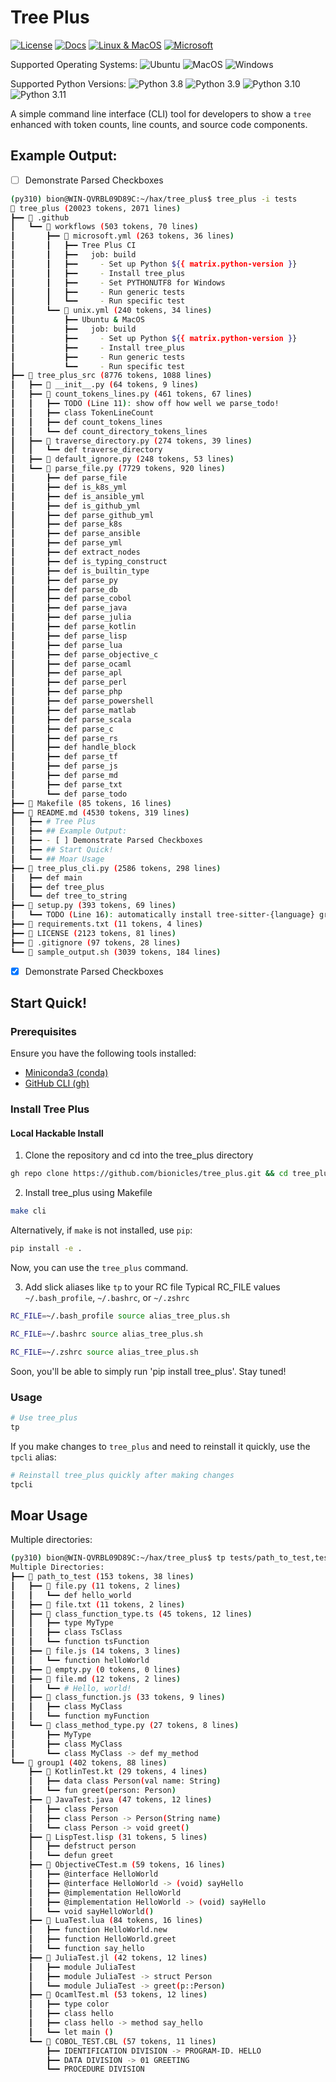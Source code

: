 # Tree Plus

[![License](https://img.shields.io/badge/license-MIT%2FApache--2.0-brightgreen)](https://choosealicense.com/licenses/)
[![Docs](https://img.shields.io/badge/docs-README-blue)](https://github.com/bionicles/tree_plus/blob/main/README.md)
[![Linux & MacOS](https://github.com/bionicles/tree_plus/actions/workflows/unix.yml/badge.svg)](https://github.com/bionicles/tree_plus/actions/workflows/unix.yml)
[![Microsoft](https://github.com/bionicles/tree_plus/actions/workflows/microsoft.yml/badge.svg)](https://github.com/bionicles/tree_plus/actions/workflows/microsoft.yml)

Supported Operating Systems:
![Ubuntu](https://img.shields.io/badge/Supports-Ubuntu-orange)
![MacOS](https://img.shields.io/badge/Supports-MacOS-orange)
![Windows](https://img.shields.io/badge/Supports-Windows-orange)

Supported Python Versions:
![Python 3.8](https://img.shields.io/badge/Python-3.8-blue)
![Python 3.9](https://img.shields.io/badge/Python-3.9-blue)
![Python 3.10](https://img.shields.io/badge/Python-3.10-blue)
![Python 3.11](https://img.shields.io/badge/Python-3.11-blue)

A simple command line interface (CLI) tool for developers to show a `tree` enhanced with token counts, line counts, and source code components.

## Example Output:
- [ ] Demonstrate Parsed Checkboxes
```sh
(py310) bion@WIN-QVRBL09D89C:~/hax/tree_plus$ tree_plus -i tests
📁 tree_plus (20023 tokens, 2071 lines)
┣━━ 📁 .github
┃   ┗━━ 📁 workflows (503 tokens, 70 lines)
┃       ┣━━ 📄 microsoft.yml (263 tokens, 36 lines)
┃       ┃   ┣━━ Tree Plus CI
┃       ┃   ┣━━   job: build
┃       ┃   ┣━━     - Set up Python ${{ matrix.python-version }}
┃       ┃   ┣━━     - Install tree_plus
┃       ┃   ┣━━     - Set PYTHONUTF8 for Windows
┃       ┃   ┣━━     - Run generic tests
┃       ┃   ┗━━     - Run specific test
┃       ┗━━ 📄 unix.yml (240 tokens, 34 lines)
┃           ┣━━ Ubuntu & MacOS
┃           ┣━━   job: build
┃           ┣━━     - Set up Python ${{ matrix.python-version }}
┃           ┣━━     - Install tree_plus
┃           ┣━━     - Run generic tests
┃           ┗━━     - Run specific test
┣━━ 📁 tree_plus_src (8776 tokens, 1088 lines)
┃   ┣━━ 📄 __init__.py (64 tokens, 9 lines)
┃   ┣━━ 📄 count_tokens_lines.py (461 tokens, 67 lines)
┃   ┃   ┣━━ TODO (Line 11): show off how well we parse_todo!
┃   ┃   ┣━━ class TokenLineCount
┃   ┃   ┣━━ def count_tokens_lines
┃   ┃   ┗━━ def count_directory_tokens_lines
┃   ┣━━ 📄 traverse_directory.py (274 tokens, 39 lines)
┃   ┃   ┗━━ def traverse_directory
┃   ┣━━ 📄 default_ignore.py (248 tokens, 53 lines)
┃   ┗━━ 📄 parse_file.py (7729 tokens, 920 lines)
┃       ┣━━ def parse_file
┃       ┣━━ def is_k8s_yml
┃       ┣━━ def is_ansible_yml
┃       ┣━━ def is_github_yml
┃       ┣━━ def parse_github_yml
┃       ┣━━ def parse_k8s
┃       ┣━━ def parse_ansible
┃       ┣━━ def parse_yml
┃       ┣━━ def extract_nodes
┃       ┣━━ def is_typing_construct
┃       ┣━━ def is_builtin_type
┃       ┣━━ def parse_py
┃       ┣━━ def parse_db
┃       ┣━━ def parse_cobol
┃       ┣━━ def parse_java
┃       ┣━━ def parse_julia
┃       ┣━━ def parse_kotlin
┃       ┣━━ def parse_lisp
┃       ┣━━ def parse_lua
┃       ┣━━ def parse_objective_c
┃       ┣━━ def parse_ocaml
┃       ┣━━ def parse_apl
┃       ┣━━ def parse_perl
┃       ┣━━ def parse_php
┃       ┣━━ def parse_powershell
┃       ┣━━ def parse_matlab
┃       ┣━━ def parse_scala
┃       ┣━━ def parse_c
┃       ┣━━ def parse_rs
┃       ┣━━ def handle_block
┃       ┣━━ def parse_tf
┃       ┣━━ def parse_js
┃       ┣━━ def parse_md
┃       ┣━━ def parse_txt
┃       ┗━━ def parse_todo
┣━━ 📄 Makefile (85 tokens, 16 lines)
┣━━ 📄 README.md (4530 tokens, 319 lines)
┃   ┣━━ # Tree Plus
┃   ┣━━ ## Example Output:
┃   ┣━━ - [ ] Demonstrate Parsed Checkboxes
┃   ┣━━ ## Start Quick!
┃   ┗━━ ## Moar Usage
┣━━ 📄 tree_plus_cli.py (2586 tokens, 298 lines)
┃   ┣━━ def main
┃   ┣━━ def tree_plus
┃   ┗━━ def tree_to_string
┣━━ 📄 setup.py (393 tokens, 69 lines)
┃   ┗━━ TODO (Line 16): automatically install tree-sitter-{language} grammars
┣━━ 📄 requirements.txt (11 tokens, 4 lines)
┣━━ 📄 LICENSE (2123 tokens, 81 lines)
┣━━ 📄 .gitignore (97 tokens, 28 lines)
┗━━ 📄 sample_output.sh (3039 tokens, 184 lines)
```
- [x] Demonstrate Parsed Checkboxes


## Start Quick!

### Prerequisites

Ensure you have the following tools installed:

- [Miniconda3 (conda)](https://docs.conda.io/en/latest/miniconda.html)
- [GitHub CLI (gh)](https://cli.github.com/manual/installation)

### Install Tree Plus

#### Local Hackable Install

1. Clone the repository and cd into the tree_plus directory
```bash
gh repo clone https://github.com/bionicles/tree_plus.git && cd tree_plus
```

2. Install tree_plus using Makefile
```bash
make cli
```

Alternatively, if `make` is not installed, use `pip`:
```bash
pip install -e .
```

Now, you can use the `tree_plus` command.

3. Add slick aliases like `tp` to your RC file
Typical RC_FILE values `~/.bash_profile`, `~/.bashrc`, or `~/.zshrc`
```bash
RC_FILE=~/.bash_profile source alias_tree_plus.sh
```
```bash
RC_FILE=~/.bashrc source alias_tree_plus.sh
```
```zsh
RC_FILE=~/.zshrc source alias_tree_plus.sh
```

Soon, you'll be able to simply run 'pip install tree_plus'. Stay tuned!

### Usage

```bash
# Use tree_plus
tp
```

If you make changes to `tree_plus` and need to reinstall it quickly, use the `tpcli` alias:

```bash
# Reinstall tree_plus quickly after making changes
tpcli
```

## Moar Usage

Multiple directories:

```sh
(py310) bion@WIN-QVRBL09D89C:~/hax/tree_plus$ tp tests/path_to_test,tests/more_languages/group1
Multiple Directories:
┣━━ 📁 path_to_test (153 tokens, 38 lines)
┃   ┣━━ 📄 file.py (11 tokens, 2 lines)
┃   ┃   ┗━━ def hello_world
┃   ┣━━ 📄 file.txt (11 tokens, 2 lines)
┃   ┣━━ 📄 class_function_type.ts (45 tokens, 12 lines)
┃   ┃   ┣━━ type MyType
┃   ┃   ┣━━ class TsClass
┃   ┃   ┗━━ function tsFunction
┃   ┣━━ 📄 file.js (14 tokens, 3 lines)
┃   ┃   ┗━━ function helloWorld
┃   ┣━━ 📄 empty.py (0 tokens, 0 lines)
┃   ┣━━ 📄 file.md (12 tokens, 2 lines)
┃   ┃   ┗━━ # Hello, world!
┃   ┣━━ 📄 class_function.js (33 tokens, 9 lines)
┃   ┃   ┣━━ class MyClass
┃   ┃   ┗━━ function myFunction
┃   ┗━━ 📄 class_method_type.py (27 tokens, 8 lines)
┃       ┣━━ MyType
┃       ┣━━ class MyClass
┃       ┗━━ class MyClass -> def my_method
┗━━ 📁 group1 (402 tokens, 88 lines)
    ┣━━ 📄 KotlinTest.kt (29 tokens, 4 lines)
    ┃   ┣━━ data class Person(val name: String)
    ┃   ┗━━ fun greet(person: Person)
    ┣━━ 📄 JavaTest.java (47 tokens, 12 lines)
    ┃   ┣━━ class Person
    ┃   ┣━━ class Person -> Person(String name)
    ┃   ┗━━ class Person -> void greet()
    ┣━━ 📄 LispTest.lisp (31 tokens, 5 lines)
    ┃   ┣━━ defstruct person
    ┃   ┗━━ defun greet
    ┣━━ 📄 ObjectiveCTest.m (59 tokens, 16 lines)
    ┃   ┣━━ @interface HelloWorld
    ┃   ┣━━ @interface HelloWorld -> (void) sayHello
    ┃   ┣━━ @implementation HelloWorld
    ┃   ┣━━ @implementation HelloWorld -> (void) sayHello
    ┃   ┗━━ void sayHelloWorld()
    ┣━━ 📄 LuaTest.lua (84 tokens, 16 lines)
    ┃   ┣━━ function HelloWorld.new
    ┃   ┣━━ function HelloWorld.greet
    ┃   ┗━━ function say_hello
    ┣━━ 📄 JuliaTest.jl (42 tokens, 12 lines)
    ┃   ┣━━ module JuliaTest
    ┃   ┣━━ module JuliaTest -> struct Person
    ┃   ┗━━ module JuliaTest -> greet(p::Person)
    ┣━━ 📄 OcamlTest.ml (53 tokens, 12 lines)
    ┃   ┣━━ type color
    ┃   ┣━━ class hello
    ┃   ┣━━ class hello -> method say_hello
    ┃   ┗━━ let main ()
    ┗━━ 📄 COBOL_TEST.CBL (57 tokens, 11 lines)
        ┣━━ IDENTIFICATION DIVISION -> PROGRAM-ID. HELLO
        ┣━━ DATA DIVISION -> 01 GREETING
        ┗━━ PROCEDURE DIVISION
```
